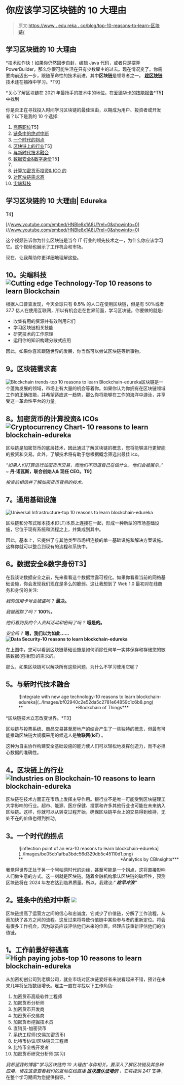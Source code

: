 # 你应该学习区块链的 10 大理由

> 原文:[https://www . edu reka . co/blog/top-10-reasons-to-learn-区块链/](https://www.edureka.co/blog/top-10-reasons-to-learn-blockchain/)

## **学习区块链的 10 大理由**

*技术动作快！如果你仍然固步自封，编辑 Java 代码，或者只是摆弄 PowerBuilder，那么你很可能生活在只有少数雇主的过去。现在情况变了。你需要向前迈出一步，跟随革命性的技术前进，其中**区块链**是领导者之一。 **[趁区块链](https://www.edureka.co/blockchain-training)** 技术还在襁褓中学习。*T9】

*关心了解区块链在 2021 年最抢手的技术中的地位。在[爱德华卡的技能报告](https://bit.ly/2L9BYPq)*T5】中找到

你是否正在寻找投入时间学习区块链的最佳理由，以期成为用户、投资者或开发者？以下是我的 10 个选择:

1.  [高薪职位](#High_pay)T5】
2.  [链条中的绝对中断](#absolute_disruption)
3.  [一个时代的拐点](#Inflection)
4.  [区块链上的行业](#Industries)T5】
5.  [与新时代技术融合](#Integration_newage)
6.  [数据安全&数字身份](#Data_security)T5】
7.  [](#Universal_Infra)
8.  [计算加密货币投资& ICO 的](#Calc_ICO)
9.  [对区块链需求高](#High_demand)
10.  [尖端科技](#cutting_edge)

## 学习区块链的 10 大理由| Edureka

T4】

[//www.youtube.com/embed/HNBle8x1A8U?rel=0&showinfo=0](//www.youtube.com/embed/HNBle8x1A8U?rel=0&showinfo=0)

这个视频告诉你为什么区块链是当今 IT 行业的领先技术之一，为什么你应该学习它。这个视频也展示了工作机会和市场。

现在，让我帮助你更详细地理解这些。

## **10。尖端科技** ![Cutting edge Technology-Top 10 reasons to learn Blockchain](../Images/d3de8171a9edc7b7e220a940011830a7.png)

根据人口普查发现，今天全球只有 **0.5%** 的人口在使用区块链，但是有 50%或者 37.7 亿人在使用互联网，所以有机会走在世界前面，学习区块链。你要做的就是:

*   收集有用的资源并有效利用它们
*   学习区块链相关技能
*   研究技术的工作原理
*   运用你的知识构建分散式应用

因此，如果你喜欢跟随世界的发展，你当然可以尝试区块链等新事物。

## **9。区块链需求高**

![Blockchain trends-top 10 reasons to learn Blockchain-edureka](../Images/5a622de68365de66ffcb8f9b2374ec8f.png)区块链是一个蓬勃发展的领域，市场上有大量的机会等着你。如果你认为你拥有在区块链领域工作的正确技能，并希望适应这一趋势，那么你将能够在工作的海洋中游泳，并享受这一革命性平台的力量。

## **8。加密货币的计算投资& ICOs ![Cryptocurrency Chart- 10 reasons to learn blockchain-edureka](../Images/3c5f26dd45fd1f9015a73b4a065adea0.png)** 

区块链是加密货币的底层技术，因此通过了解区块链的概念，您将能够进行更智能的投资和交易。此外，了解技术将有助于您根据概念筛选出最佳 ico。

*“如果人们打算进行加密货币交易，而他们不知道自己在做什么，他们会被屠杀，”* ~ **丹·诺瓦斯，联合创始人&** **现任 CEO。T9】**

*投资前相信并了解加密货币背后的技术。*

## **7。通用基础设施**

![Universal Infrastructure-top 10 reasons to learn blockchain-edureka](../Images/9733d14249701e55e4c080103ee2caee.png)

区块链和分布式账本技术(DLT)本质上连接在一起，形成一种新型的市场基础设施，它位于现有系统和流程之上，并集成到其中。

因此，基本上，它提供了与其他类型市场相连接的单一基础设施和解决方案设施。这样你就可以整合到现有的流程和系统中。

## **6。数据安全&数字身份**T3】

在我谈论数据安全之前，先来看看这个数据泄露可视化。如果你看看当前的网络基础设施，你会发现我们现在是多么的脆弱。这让我想到了 Web 1.0 最初对在线商务和身份的关注:

*我的信用卡号会被盗吗？* **最决。**

*我被跟踪了吗？* **100%。**

*他们看到我的个人资料活动和密码了吗？* **哦是的。**

*安全吗？* **嗯，我们以为如此……![Data Security-10 reasons to learn blockchain-edureka](../Images/d38ca2325ed3d7900d846c09eb02a3c0.png)**

在上图中，您可以看到区块链基础设施是如何消除任何单一实体保存和存储您的敏感数据(包括您)的需求的。

那么，如果区块链可以解决所有这些问题，为什么不学习使用它呢？

## **5。与新时代技术融合**

<figure id="attachment_57779" aria-describedby="caption-attachment-57779" style="width: 451px" class="wp-caption aligncenter">![integrate with new age technology-10 reasons to learn blockchain-edureka](../Images/bf02940c2e52da5c2781e64859c1c6b8.png)

<figcaption id="caption-attachment-57779" class="wp-caption-text">**                                          *Blockchain of Things***</figcaption>

</figure>

*区块链技术立志改变世界。*T3】

区块链与投票系统、商品交易甚至房地产的结合产生了一些独特的概念，但最有可能推动区块链大规模采用的候选人是**物联网(IoT)** 。

这种为自主协作构建安全基础设施的能力使人们可以轻松地发挥创造力，而不必担心数据的准确性。

## **4。区块链上的行业** ![Industries on Blockchain-10 reasons to learn blockchain-edureka](../Images/315602c7d8e87c263cd5e17d6fdc18ef.png)

区块链在技术方面正在市场上发挥主导作用。银行业不是唯一可能受到区块链理工大学影响的行业。超市、能源、医疗保健、投票和许多其他行业也可能在未来纳入区块链。这样，你就可以从转变过程开始，确保区块链平台上的交易得到维持，无处不在的价值也得到推动。

## **3。一个时代的拐点**

<figure id="attachment_57782" aria-describedby="caption-attachment-57782" style="width: 729px" class="wp-caption aligncenter">![inflection point of an era-10 reasons to learn blockchain-edureka](../Images/be05cb1afba3bdc56d329db5c45110d1.png)

<figcaption id="caption-attachment-57782" class="wp-caption-text">**                                                                              *Analytics by CBInsights***</figcaption>

</figure>

我觉得世界正处于另一个阿帕网时代的边缘，甚至可能是一个拐点，这将直接影响人们做生意的方式。这一刻就是区块链。随着金融机构承认区块链的破坏性，预测区块链将在 2024 年左右达到临界质量。所以，我建议:“ ***趁早冲浪”***

## **2。链条中的绝对中断** ![](../Images/7a200a4063cd27fbdb694a0f40c139c8.png)

区块链提高了运营方之间的信心和忠诚度，它减少了价值链，分解了工作流程，从而加快了各方之间的流程。这反过来将导致价值链中某些参与者的重新定位。将会有很多工作机会，因为球员应该评估他们未来的位置，经理应该重新评估他们的价值链。

## **1。工作前景好待遇高** ![High paying jobs-top 10 reasons to learn blockchain-edureka](../Images/f91f39b6d4b4b4273d2f9c2fbd7e612a.png)

从加密初创公司到老牌公司，就业市场对区块链爱好者来说看起来不错，预计在未来几年将呈指数级增长。雇主一直在寻找以下工作角色:

1.  加密货币高级软件工程师
2.  加密货币分析师
3.  加密货币开发商
4.  加密货币交易商
5.  加密货币挖掘技术员
6.  直销员-加密货币
7.  系统工程师(交易加密货币)
8.  比特币协议/区块链云工程师
9.  比特币全栈开发者
10.  加密货币研究分析师(实习)

*我希望我的博客“学习区块链的 10 大理由”与你相关。要深入了解区块链及其各种应用，请在这里查看我们的互动在线直播 [**区块链认证培训**](https://www.edureka.co/blockchain-training) ，它将提供 24*7 支持，在整个学习期间为您提供指导。*
